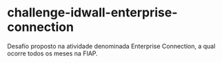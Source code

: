 # challenge-idwall-enterprise-connection
Desafio proposto na atividade denominada Enterprise Connection, a qual ocorre todos os meses na FIAP. 
